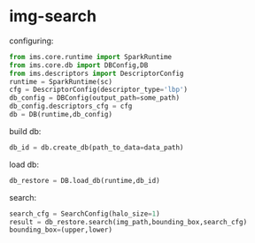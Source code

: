 # img-search

configuring:
```python
from ims.core.runtime import SparkRuntime
from ims.core.db import DBConfig,DB
from ims.descriptors import DescriptorConfig
runtime = SparkRuntime(sc)
cfg = DescriptorConfig(descriptor_type='lbp')
db_config = DBConfig(output_path=some_path)
db_config.descriptors_cfg = cfg
db = DB(runtime,db_config)
```


build db:
```python
db_id = db.create_db(path_to_data=data_path)
```
load db:
```python
db_restore = DB.load_db(runtime,db_id)
```
search:
```python
search_cfg = SearchConfig(halo_size=1)
result = db_restore.search(img_path,bounding_box,search_cfg)
bounding_box=(upper,lower)
```
